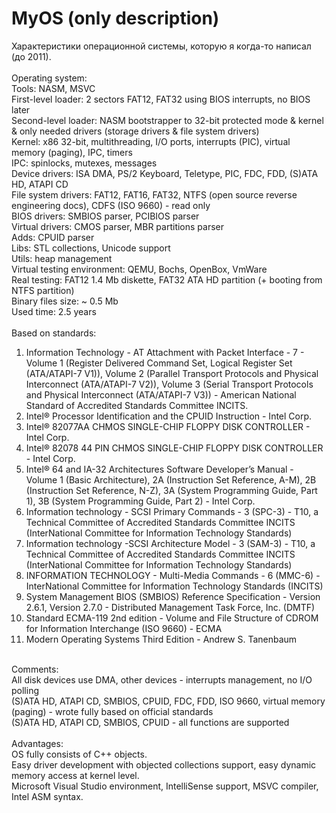 # MyOS (only description)

Характеристики операционной системы, которую я когда-то написал (до 2011). <br />
<br />
Operating system: <br />
Tools: NASM, MSVC <br />
First-level loader: 2 sectors FAT12, FAT32 using BIOS interrupts, no BIOS later <br />
Second-level loader: NASM bootstrapper to 32-bit protected mode & kernel & only needed drivers (storage drivers & file system drivers) <br />
Kernel: x86 32-bit, multithreading, I/O ports, interrupts (PIC), virtual memory (paging), IPC, timers <br />
IPC: spinlocks, mutexes, messages <br />
Device drivers: ISA DMA, PS/2 Keyboard, Teletype, PIC, FDC, FDD, (S)ATA HD, ATAPI CD <br />
File system drivers: FAT12, FAT16, FAT32, NTFS (open source reverse engineering docs), CDFS (ISO 9660) - read only <br />
BIOS drivers: SMBIOS parser, PCIBIOS parser <br />
Virtual drivers: CMOS parser, MBR partitions parser <br />
Adds: CPUID parser <br />
Libs: STL collections, Unicode support <br />
Utils: heap management <br />
Virtual testing environment: QEMU, Bochs, OpenBox, VmWare <br />
Real testing: FAT12 1.4 Mb diskette, FAT32 ATA HD partition (+ booting from NTFS partition) <br />
Binary files size: ~ 0.5 Mb <br />
Used time: 2.5 years <br />
<br />
Based on standards: <br />
1. Information Technology - AT Attachment with Packet Interface - 7 - Volume 1 (Register Delivered Command Set, Logical Register Set (ATA/ATAPI-7 V1)), Volume 2 (Parallel Transport Protocols and Physical Interconnect (ATA/ATAPI-7 V2)), Volume 3 (Serial Transport Protocols and Physical Interconnect (ATA/ATAPI-7 V3)) - American National Standard of Accredited Standards Committee INCITS.
2. Intel® Processor Identification and the CPUID Instruction - Intel Corp.
3. Intel® 82077AA CHMOS SINGLE-CHIP FLOPPY DISK CONTROLLER - Intel Corp.
4. Intel® 82078 44 PIN CHMOS SINGLE-CHIP FLOPPY DISK CONTROLLER - Intel Corp.
5. Intel® 64 and IA-32 Architectures Software Developer’s Manual - Volume 1 (Basic Architecture), 2A (Instruction Set Reference, A-M), 2B (Instruction Set Reference, N-Z), 3A (System Programming Guide, Part 1), 3B (System Programming Guide, Part 2) - Intel Corp.
6. Information technology - SCSI Primary Commands - 3 (SPC-3) - T10, a Technical Committee of Accredited Standards Committee INCITS (InterNational Committee for Information Technology Standards)
7. Information technology -SCSI Architecture Model - 3 (SAM-3) - T10, a Technical Committee of Accredited Standards Committee INCITS (InterNational Committee for Information Technology Standards)
8. INFORMATION TECHNOLOGY - Multi-Media Commands - 6 (MMC-6) - InterNational Committee for Information Technology Standards (INCITS)
9. System Management BIOS (SMBIOS) Reference Specification - Version 2.6.1, Version 2.7.0 - Distributed Management Task Force, Inc. (DMTF)
10. Standard ECMA-119 2nd edition - Volume and File Structure of CDROM for Information Interchange (ISO 9660) - ECMA
11. Modern Operating Systems Third Edition - Andrew S. Tanenbaum
<br />
Comments: <br />
All disk devices use DMA, other devices - interrupts management, no I/O polling <br />
(S)ATA HD, ATAPI CD, SMBIOS, CPUID, FDC, FDD, ISO 9660, virtual memory (paging) - wrote fully based on official standards <br />
(S)ATA HD, ATAPI CD, SMBIOS, CPUID - all functions are supported <br />
<br />
Advantages: <br />
OS fully consists of C++ objects. <br />
Easy driver development with objected collections support, easy dynamic memory access at kernel level. <br />
Microsoft Visual Studio environment, IntelliSense support, MSVC compiler, Intel ASM syntax. <br />
